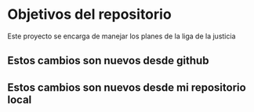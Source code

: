 # Objetivos del repositorio

Este proyecto se encarga de manejar los planes de la liga de la justicia

## Estos cambios son nuevos desde github

## Estos cambios son nuevos desde mi repositorio local
